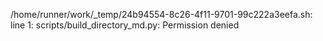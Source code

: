 /home/runner/work/_temp/24b94554-8c26-4f11-9701-99c222a3eefa.sh: line 1: scripts/build_directory_md.py: Permission denied
